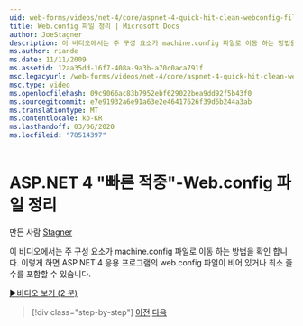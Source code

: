 ```yaml
---
uid: web-forms/videos/net-4/core/aspnet-4-quick-hit-clean-webconfig-files
title: Web.config 파일 정리 | Microsoft Docs
author: JoeStagner
description: 이 비디오에서는 주 구성 요소가 machine.config 파일로 이동 하는 방법을 확인 합니다. 이를 통해 ASP.NET 4 appl의 Web.config 파일을 사용할 수 있습니다.
ms.author: riande
ms.date: 11/11/2009
ms.assetid: 12aa35dd-16f7-408a-9a3b-a70c0aca791f
msc.legacyurl: /web-forms/videos/net-4/core/aspnet-4-quick-hit-clean-webconfig-files
msc.type: video
ms.openlocfilehash: 09c9066ac83b7952ebf629022bea9dd92f5b43f0
ms.sourcegitcommit: e7e91932a6e91a63e2e46417626f39d6b244a3ab
ms.translationtype: MT
ms.contentlocale: ko-KR
ms.lasthandoff: 03/06/2020
ms.locfileid: "78514397"
---
```

# <a name="aspnet-4-quick-hit---clean-webconfig-files"></a>ASP.NET 4 "빠른 적중"-Web.config 파일 정리

만든 사람 [Stagner](https://github.com/JoeStagner)

이 비디오에서는 주 구성 요소가 machine.config 파일로 이동 하는 방법을 확인 합니다. 이렇게 하면 ASP.NET 4 응용 프로그램의 web.config 파일이 비어 있거나 최소 줄 수를 포함할 수 있습니다.

[&#9654;비디오 보기 (2 분)](https://channel9.msdn.com/Blogs/ASP-NET-Site-Videos/aspnet-4-quick-hit-clean-webconfig-files)

> [!div class="step-by-step"]
> [이전](aspnet-4-quick-hit-auto-start.md)
> [다음](aspnet-4-quick-hit-predictable-client-ids.md)
